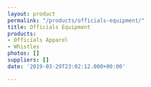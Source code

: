 ```yaml
---
layout: product
permalink: "/products/officials-equipment/"
title: Officials Equipment
products:
- Officials Apparel
- Whistles
photos: []
suppliers: []
date: '2019-03-29T23:02:12.000+00:00'

---
```

